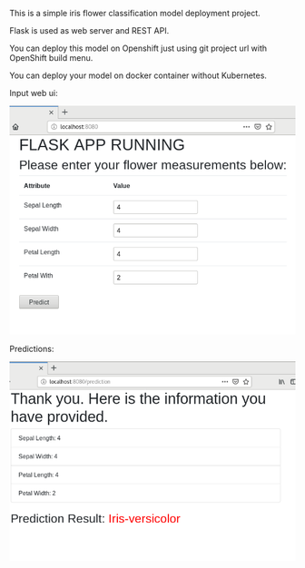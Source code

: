 This is a simple iris flower classification model deployment project.

Flask is used as web server and REST API.

You can deploy this model on Openshift just using git project url with OpenShift build menu.

You can deploy your model on docker container without Kubernetes.

Input web ui:

![Input web ui](images/input_form.png "Input web ui")

Predictions:

![Predictions](images/prediction_result.png "Predictions")